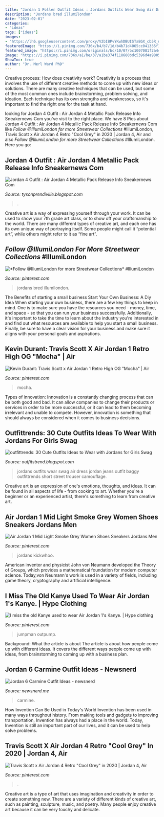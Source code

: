 ```yaml
---
title: "Jordan 1 Pollen Outfit Ideas : Jordans Outfits Wear Swag Air Dress Jordan Jeans Outfit Baggy Outfittrends Short Street Trouser Camouflage"
description: "Jordans bred illumilondon"
date: "2023-02-01"
categories:
- "ideas"
tags: ["ideas"]
images:
- "https://lh6.googleusercontent.com/proxy/V2bIBPvYKwhDBUISTaBGX_cb5R_uqgvpZ4Q7dvPF5dx7hiuOXs7zXjR34wMu8I_fnp9_vS1rMhhxsqbfXQobGIHwLTlXtgVldcbARcjNNz3tdHEwWAvvL3ZHw2l6wJrXI0gDq08KVKWnmg=w1200-h630-p-k-no-nu"
featuredImage: "https://i.pinimg.com/736x/b4/b7/1d/b4b71d4065cc041335f192508d5fb97d.jpg"
featured_image: "https://i.pinimg.com/originals/bc/10/07/bc1007081f2a4c1e41a4cee1abd13ce7.jpg"
image: "https://i.pinimg.com/736x/a1/be/37/a1be374f118680bdc5396d4a980523f3--instagram-outfits-jordan--outfit-men.jpg"
ShowToc: true
author: "Dr. Merl Ward PhD"
---
```



Creative process: How does creativity work?
Creativity is a process that involves the use of different creative methods to come up with new ideas or solutions. There are many creative techniques that can be used, but some of the most common ones include brainstorming, problem solving, and ideation. Each technique has its own strengths and weaknesses, so it's important to find the right one for the task at hand.

	

		
looking for Jordan 4 Outfit : Air Jordan 4 Metallic Pack Release Info Sneakernews Com you've visit to the right place. We have 8 Pics about Jordan 4 Outfit : Air Jordan 4 Metallic Pack Release Info Sneakernews Com like *Follow @IllumiLondon for more Streetwear Collections* #IllumiLondon, Travis Scott x Air Jordan 4 Retro &quot;Cool Grey&quot; in 2020 | Jordan 4, Air and also *Follow @IllumiLondon for more Streetwear Collections* #IllumiLondon. Here you go:
		
    
## Jordan 4 Outfit : Air Jordan 4 Metallic Pack Release Info Sneakernews Com

<img loading=lazy src="https://lh6.googleusercontent.com/proxy/V2bIBPvYKwhDBUISTaBGX_cb5R_uqgvpZ4Q7dvPF5dx7hiuOXs7zXjR34wMu8I_fnp9_vS1rMhhxsqbfXQobGIHwLTlXtgVldcbARcjNNz3tdHEwWAvvL3ZHw2l6wJrXI0gDq08KVKWnmg=w1200-h630-p-k-no-nu" onerror="this.onerror=null;this.src='https://tse3.mm.bing.net/th?id=OIP.FB-wKDhsHlbZrtwxvgY8BQHaF1&amp;pid=15.1';" alt="Jordan 4 Outfit : Air Jordan 4 Metallic Pack Release Info Sneakernews Com">

_Source: tysonprendiville.blogspot.com_

>. 

	

Creative art is a way of expressing yourself through your work. It can be used to show your 7th grade art class, or to show off your craftsmanship to the world. There are many different types of creative art, and each one has its own unique way of portraying itself. Some people might call it “potential art”, while others might refer to it as “fine art”.

    
## *Follow @IllumiLondon For More Streetwear Collections* #IllumiLondon

<img loading=lazy src="https://i.pinimg.com/736x/a1/be/37/a1be374f118680bdc5396d4a980523f3--instagram-outfits-jordan--outfit-men.jpg" onerror="this.onerror=null;this.src='https://tse3.mm.bing.net/th?id=OIP.0OtdzD3RSfVnCRXrjJe2JQHaJQ&amp;pid=15.1';" alt="*Follow @IllumiLondon for more Streetwear Collections* #IllumiLondon">

_Source: pinterest.com_

>jordans bred illumilondon. 

	

The Benefits of starting a small business
Start Your Own Business: A Diy Idea 
When starting your own business, there are a few key things to keep in mind. One is to make sure you have the resources you need - money, time, and space - so that you can run your business successfully. Additionally, it's important to take the time to learn about the industry you're interested in and find out what resources are available to help you start a small business. Finally, be sure to have a clear vision for your business and make sure it aligns with your personal goals and aspirations.

    
## Kevin Durant: Travis Scott X Air Jordan 1 Retro High OG &quot;Mocha&quot; | Air

<img loading=lazy src="https://i.pinimg.com/736x/90/9e/b1/909eb107fb41ea11bb01a1d9c12e26d6.jpg" onerror="this.onerror=null;this.src='https://tse2.mm.bing.net/th?id=OIP.fgBLg3WcXcpNuW-DVjIgcAHaNK&amp;pid=15.1';" alt="Kevin Durant: Travis Scott x Air Jordan 1 Retro High OG &quot;Mocha&quot; | Air">

_Source: pinterest.com_

>mocha. 

	

Types of innovation:
Innovation is a constantly changing process that can be both good and bad. It can allow companies to change their products or services in order to be more successful, or it can lead to them becoming irrelevant and unable to compete. However, innovation is something that should always be considered when it comes to business decisions.

    
## Outfittrends: 30 Cute Outfits Ideas To Wear With Jordans For Girls Swag

<img loading=lazy src="http://www.outfittrends.com/wp-content/uploads/2015/03/black-jeans-with-white-air-jordans.jpg" onerror="this.onerror=null;this.src='https://tse2.mm.bing.net/th?id=OIP.csuBA_-UQKK3i5xaoA0yEQAAAA&amp;pid=15.1';" alt="outfittrends: 30 Cute Outfits Ideas to Wear with Jordans for Girls Swag">

_Source: outfitstrend.blogspot.com_

>jordans outfits wear swag air dress jordan jeans outfit baggy outfittrends short street trouser camouflage. 

	

Creative art is an expression of one's emotions, thoughts, and ideas. It can be found in all aspects of life - from cooking to art. Whether you're a beginner or an experienced artist, there's something to learn from creative art.

    
## Air Jordan 1 Mid Light Smoke Grey Women Shoes Sneakers Jordans Men

<img loading=lazy src="https://i.pinimg.com/originals/d3/2a/7d/d32a7db2d8854eb5ddc5368e2665f44a.jpg" onerror="this.onerror=null;this.src='https://tse2.mm.bing.net/th?id=OIP.95MeqO3Liezrle_jiQ4sagHaHa&amp;pid=15.1';" alt="Air Jordan 1 Mid Light Smoke Grey Women Shoes Sneakers Jordans Men">

_Source: pinterest.com_

>jordans kickwhoo. 

	

American inventor and physicist John von Neumann developed the Theory of Groups, which provides a mathematical foundation for modern computer science. Today,von Neumann's work is used in a variety of fields, including game theory, cryptography and artificial intelligence.

    
## I Miss The Old Kanye Used To Wear Air Jordan 1&#039;s Kanye. | Hype Clothing

<img loading=lazy src="https://i.pinimg.com/736x/9d/13/ba/9d13ba2aa2b4e751fbc5b53507a9f4fa.jpg" onerror="this.onerror=null;this.src='https://tse2.mm.bing.net/th?id=OIP.Zb48zVvzRPfzSwAXYAeEnQHaIr&amp;pid=15.1';" alt="I miss the old Kanye used to wear Air Jordan 1&#039;s Kanye. | Hype clothing">

_Source: pinterest.com_

>jumpman outpump. 

	

Background: What the article is about
The article is about how people come up with different ideas. It covers the different ways people come up with ideas, from brainstorming to coming up with a business plan.

    
## Jordan 6 Carmine Outfit Ideas - Newsnerd

<img loading=lazy src="https://i.pinimg.com/originals/bc/10/07/bc1007081f2a4c1e41a4cee1abd13ce7.jpg" onerror="this.onerror=null;this.src='https://tse4.mm.bing.net/th?id=OIP.gVuy82UtpMlswybYrRKFbgHaHa&amp;pid=15.1';" alt="Jordan 6 Carmine Outfit Ideas - newsnerd">

_Source: newsnerd.me_

>carmine. 

	

How Invention Can Be Used in Today's World
Invention has been used in many ways throughout history. From making tools and gadgets to improving transportation, Invention has always had a place in the world. Today, Invention is still an important part of our lives, and it can be used to help solve problems.

    
## Travis Scott X Air Jordan 4 Retro &quot;Cool Grey&quot; In 2020 | Jordan 4, Air

<img loading=lazy src="https://i.pinimg.com/736x/b4/b7/1d/b4b71d4065cc041335f192508d5fb97d.jpg" onerror="this.onerror=null;this.src='https://tse3.mm.bing.net/th?id=OIP.trvh-3HSPCc90vigLY-JmQHaNK&amp;pid=15.1';" alt="Travis Scott x Air Jordan 4 Retro &quot;Cool Grey&quot; in 2020 | Jordan 4, Air">

_Source: pinterest.com_

>. 

	

Creative art is a type of art that uses imagination and creativity in order to create something new. There are a variety of different kinds of creative art, such as painting, sculpture, music, and poetry. Many people enjoy creative art because it can be very touchy and delicate.

